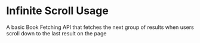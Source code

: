 # Infinite Scroll Usage

A basic Book Fetching API that fetches the next group of results when users scroll down to the last result on the page
